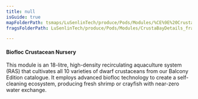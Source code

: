 ```yaml
---
title: null
isGuide: true
mapFolderPath: tsmaps/LuSenlinTech/produce/Pods/Modules/%CE%9E%20CrustaBayDetails
fragsFolderPath: LuSenlinTech/produce/Pods/Modules/CrustaBayDetails_frags

---
```



<!-- tsGuideRenderComment {"guide":{"id":"yAZQVp1Z1","path":"LuSenlinTech/produce/Pods/Modules","fragmentFolderPath":"LuSenlinTech/produce/Pods/Modules/CrustaBayDetails_frags"},"fragment":{"id":"yAZQVp1Z1","topLevelMapKey":"xrUw0s01Ez","mapKeyChain":"xrUw0s01Ez","guideID":"yAZQVp14Y","guidePath":"c:/GitHub/MuddySpud/MuddySpud.github.io/tsmaps/LuSenlinTech/produce/Pods/Modules/CrustaBayDetails.tspod","chartKey":"xrUw0s01Ez","isLeaf":false,"options":[{"id":"yAZQW12Mp","option":"How it works","order":1,"isAncillary":true},{"id":"yAZQWP0Dn","option":"The science behind it","order":2,"isAncillary":true},{"id":"yAZQWh1dG","option":"The technology","order":3,"isAncillary":true}]}} -->

#### Biofloc Crustacean Nursery

This module is an 18-litre, high-density recirculating aquaculture system (RAS) that cultivates all 10 varieties of dwarf crustaceans from our Balcony Edition catalogue. It employs advanced biofloc technology to create a self-cleaning ecosystem, producing fresh shrimp or crayfish with near-zero water exchange.


